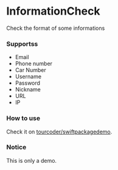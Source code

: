 # InformationCheck
Check the format of some informations

### Supportss

- Email
- Phone number
- Car Number
- Username
- Password
- Nickname
- URL
- IP

### How to use
Check it on [tourcoder/swiftpackagedemo](https://github.com/tourcoder/swiftpackagedemo.git).

### Notice
This is only a demo.

